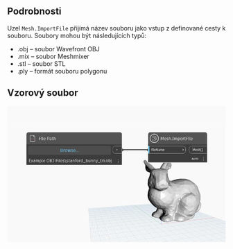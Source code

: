 ## Podrobnosti
Uzel `Mesh.ImportFile` přijímá název souboru jako vstup z definované cesty k souboru. Soubory mohou být následujících typů:
- .obj – soubor Wavefront OBJ
- .mix – soubor Meshmixer
- .stl – soubor STL
- .ply – formát souboru polygonu

## Vzorový soubor

![Example](./Autodesk.DesignScript.Geometry.Mesh.ImportFile_img.jpg)
